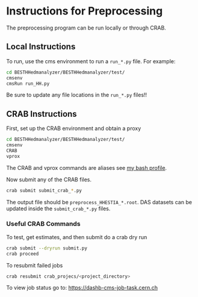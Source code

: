 # Instructions for Preprocessing

The preprocessing program can be run locally or through CRAB.

## Local Instructions

To run, use the cms environment to run a ``run_*.py`` file. For example: 

```bash
cd BESTHHedmanalyzer/BESTHHedmanalyzer/test/
cmsenv
cmsRun run_HH.py
```

Be sure to update any file locations in the ``run_*.py`` files!!

## CRAB Instructions

First, set up the CRAB environment and obtain a proxy

```bash
cd BESTHHedmanalyzer/BESTHHedmanalyzer/test/
cmsenv
CRAB
vprox
``` 

The CRAB and vprox commands are aliases see [my bash profile](https://github.com/bregnery/Settings/blob/master/lxplus/.bash_profile).

Now submit any of the CRAB files.

```bash
crab submit submit_crab_*.py
```

The output file should be ``preprocess_HHESTIA_*.root``. DAS datasets can be updated inside the ``submit_crab_*.py`` files.

### Useful CRAB Commands

To test, get estimates, and then submit do a crab dry run

```bash
crab submit --dryrun submit.py
crab proceed
```

To resubmit failed jobs

```bash
crab resubmit crab_projecs/<project_directory>
```

To view job status go to: https://dashb-cms-job-task.cern.ch
 
